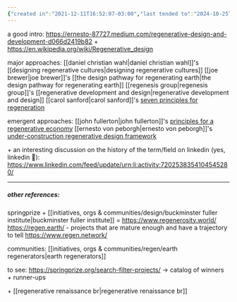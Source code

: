 ```yaml
---
{"created in":"2021-12-11T16:52:07-03:00","last tended to":"2024-10-25T13:38:08-03:00","tags":["regen","design","response","framework","🌱"],"relevancescore":97,"notestage":["🌱"],"aliases":["regenerative"],"created":"2021-12-11T16:52:07.327-03:00","updated":"2025-04-06T11:38:58.512-03:00","dg-publish":true,"readinesslevel":"15%","permalink":"/responses/regen/regenerative-design/","dgPassFrontmatter":true}
---
```


a good intro: https://ernesto-87727.medium.com/regenerative-design-and-development-d066d2419b82
\+ https://en.wikipedia.org/wiki/Regenerative_design

major approaches:
[[daniel christian wahl\|daniel christian wahl]]'s [[designing regenerative cultures\|designing regenerative cultures]]
[[joe brewer\|joe brewer]]'s [[the design pathway for regenerating earth\|the design pathway for regenerating earth]]
[[regenesis group\|regenesis group]]'s [[regenerative development and design\|regenerative development and design]]
[[carol sanford\|carol sanford]]'s [seven principles for regeneration](https://makingpermaculturestronger.net/carol-sanfords-seven-first-principles-of-regeneration-some-further-reflections/)

emergent approaches:
[[john fullerton\|john fullerton]]'s [principles for a regenerative economy](https://capitalinstitute.org/8-principles-regenerative-economy/)
[[ernesto von peborgh\|ernesto von peborgh]]'s [under-construction regenerative design framework](https://ernesto-87727.medium.com/regenerative-design-a-framework-for-emergent-knowledge-and-capacity-472e7366390e)

\+ an interesting discussion on the history of the term/field on linkedin (yes, linkedin 😬): https://www.linkedin.com/feed/update/urn:li:activity:7202538354104545280/

---
##### other references:

springprize + [[initiatives, orgs & communities/design/buckminster fuller institute\|buckminster fuller institute]] = https://www.regenerosity.world/
https://regen.earth/ - projects that are mature enough and have a trajectory to tell
https://www.regen.network/

communities: [[initiatives, orgs & communities/regen/earth regenerators\|earth regenerators]]

to see: https://springprize.org/search-filter-projects/ -> catalog of winners + runner-ups

\+ [[regenerative renaissance br\|regenerative renaissance br]]